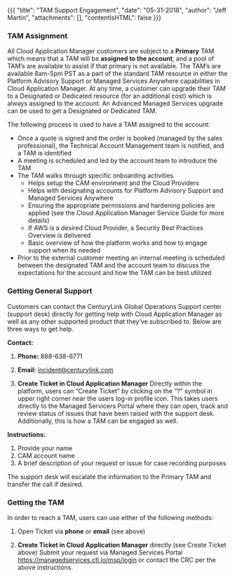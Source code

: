 {{{
"title": "TAM Support Engagement",
"date": "05-31-2018",
"author": "Jeff Martin",
"attachments": [],
"contentIsHTML": false
}}}

### TAM Assignment

All Cloud Application Manager customers are subject to a **Primary** TAM which means that a TAM will be **assigned to the account**, and a pool of TAM’s are available to assist if that primary is not available.  The TAM’s are available 8am-5pm PST as a part of the standard TAM resource in either the Platform Advisory Support or Managed Services Anywhere capabilities in Cloud Application Manager.  At any time, a customer can upgrade their TAM to a Designated or Dedicated resource (for an additional cost) which is always assigned to the account.  An Advanced Managed Services upgrade can be used to get a Designated or Dedicated TAM.

The following process is used to have a TAM assigned to the account:
* Once a quote is signed and the order is booked (managed by the sales professional), the Technical Account Management team is notified, and a TAM is identified 
* A meeting is scheduled and led by the account team to introduce the TAM 
* The TAM walks through specific onboarding activities
  * Helps setup the CAM environment and the Cloud Providers
  * Helps with designating accounts for Platform Advisory Support and Managed Services Anywhere
  * Ensuring the appropriate permissions and hardening policies are applied (see the Cloud Application Manager Service Guide for more details)
  * If AWS is a desired Cloud Provider, a Security Best Practices Overview is delivered
  * Basic overview of how the platform works and how to engage support when its needed
* Prior to the external customer meeting an internal meeting is scheduled between the designated TAM and the account team to discuss the expectations for the account and how the TAM can be best utilized

### Getting General Support

Customers can contact the CenturyLink Global Operations Support center (support desk) directly for getting help with Cloud Application Manager as well as any other supported product that they’ve subscribed to.  Below are three ways to get help.

**Contact:**
1.	**Phone:** 888-638-6771

2.	**Email:** incident@centurylink.com

3.	**Create Ticket in Cloud Application Manager**
Directly within the platform, users can “Create Ticket” by clicking on the “?” symbol in upper right corner near the users log-in profile icon.  This takes users directly to the Managed Servicers Portal where they can open, track and review status of issues that have been raised with the support desk.  Additionally, this is how a TAM can be engaged as well.

**Instructions:**
1.	Provide your name 
2.	CAM account name
3.	A brief description of your request or issue for case recording purposes

The support desk will escalate the information to the Primary TAM and transfer the call if desired.

### Getting the TAM
In order to reach a TAM, users can use either of the following methods:

1.	Open Ticket via **phone** or **email** (see above)

2.	**Create Ticket in Cloud Application Manager** directly (see Create Ticket above)
Submit your request via Managed Services Portal https://managedservices.ctl.io/msp/login or contact the CRC per the above instructions.
